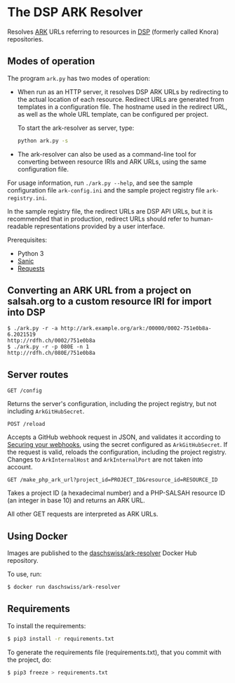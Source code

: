# The DSP ARK Resolver

Resolves [ARK](https://tools.ietf.org/html/draft-kunze-ark-18) URLs referring to
resources in [DSP](https://dsp.dasch.swiss/) (formerly called Knora) repositories.

## Modes of operation

The program `ark.py` has two modes of operation:

- When run as an HTTP server, it resolves DSP ARK URLs by redirecting
  to the actual location of each resource. Redirect URLs are generated
  from templates in a configuration file. The hostname used in the
  redirect URL, as well as the whole URL template, can be configured per
  project.

  To start the ark-resolver as server, type:
  ```bash
  python ark.py -s
  ```

- The ark-resolver can also be used as a command-line tool for converting between
  resource IRIs and ARK URLs, using the same configuration file.

For usage information, run `./ark.py --help`, and see the sample configuration
file `ark-config.ini` and the sample project registry file `ark-registry.ini`.

In the sample registry file, the redirect URLs are DSP API URLs,
but it is recommended that in production, redirect URLs should refer to
human-readable representations provided by a user interface.

Prerequisites:

- Python 3
- [Sanic](https://sanic.readthedocs.io/en/latest/)
- [Requests](http://docs.python-requests.org/en/master/)

## Converting an ARK URL from a project on salsah.org to a custom resource IRI for import into DSP

```
$ ./ark.py -r -a http://ark.example.org/ark:/00000/0002-751e0b8a-6.2021519
http://rdfh.ch/0002/751e0b8a
$ ./ark.py -r -p 080E -n 1                                                
http://rdfh.ch/080E/751e0b8a
```

## Server routes

```
GET /config
```

Returns the server's configuration, including the project registry, but not
including `ArkGitHubSecret`.

```
POST /reload
```

Accepts a GitHub webhook request in JSON, and validates it according to
[Securing your webhooks](https://developer.github.com/webhooks/securing/), using
the secret configured as `ArkGitHubSecret`. If the request is valid, reloads the
configuration, including the project registry. Changes to `ArkInternalHost` and
`ArkInternalPort` are not taken into account.

```
GET /make_php_ark_url?project_id=PROJECT_ID&resource_id=RESOURCE_ID
```

Takes a project ID (a hexadecimal number) and a PHP-SALSAH resource ID (an integer in base 10)
and returns an ARK URL.

All other GET requests are interpreted as ARK URLs.

## Using Docker

Images are published to the [daschswiss/ark-resolver](https://hub.docker.com/r/daschswiss/ark-resolver)
Docker Hub repository.

To use, run:

```bash
$ docker run daschswiss/ark-resolver
```

## Requirements

To install the requirements:

```bash
$ pip3 install -r requirements.txt
```

To generate the requirements file (requirements.txt), that you commit with the project, do:

```bash
$ pip3 freeze > requirements.txt
```
